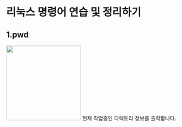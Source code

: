 # 리눅스 명령어 연습 및 정리하기
## 1.pwd
<img width="200" src="https://user-images.githubusercontent.com/48200520/77313417-2fc88f00-6d47-11ea-8709-8d894c3e494c.jpg">
현재 작업중인 디렉토리 정보를 출력합니다.
